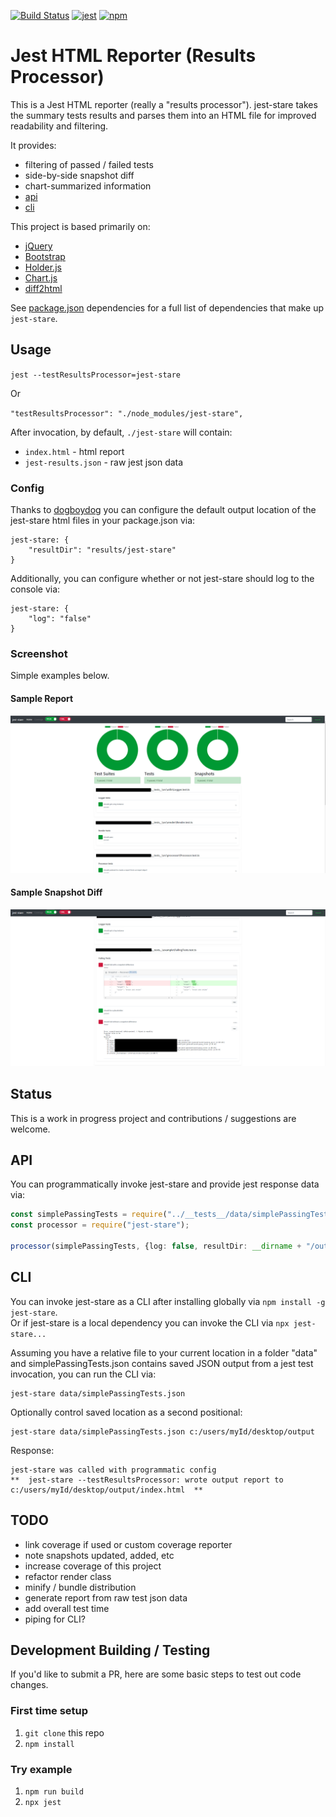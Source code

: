 [![Build Status](https://travis-ci.org/dkelosky/jest-stare.svg?branch=master)](https://travis-ci.org/dkelosky/jest-stare) [![jest](https://facebook.github.io/jest/img/jest-badge.svg)](https://github.com/facebook/jest) [![npm](https://img.shields.io/badge/npm-v5.6.0-blue.svg)](https://www.npmjs.com/package/jest-stare)

# Jest HTML Reporter (Results Processor)
This is a Jest HTML reporter (really a "results processor").  jest-stare takes the summary tests results and parses them into an 
HTML file for improved readability and filtering. 

It provides:
* filtering of passed / failed tests
* side-by-side snapshot diff
* chart-summarized information
* [api](#api)
* [cli](#cli)

This project is based primarily on:
* [jQuery](https://jquery.com/)
* [Bootstrap](https://getbootstrap.com/)
* [Holder.js](http://holderjs.com/)
* [Chart.js](http://www.chartjs.org/)
* [diff2html](https://diff2html.xyz/)

See [package.json](/package.json) dependencies for a full list of dependencies that make up `jest-stare`.

## Usage
`jest --testResultsProcessor=jest-stare`

Or

`"testResultsProcessor": "./node_modules/jest-stare",`

After invocation, by default, `./jest-stare` will contain:
* `index.html` - html report
* `jest-results.json` - raw jest json data

### Config 
Thanks to [dogboydog](https://github.com/dogboydog) you can configure the default output location of the jest-stare html files in your package.json via:
```
jest-stare: {
    "resultDir": "results/jest-stare"
}
```

Additionally, you can configure whether or not jest-stare should log to the console via:
```
jest-stare: {
    "log": "false"
}
```

### Screenshot
Simple examples below.

#### Sample Report
![alt text](images/sample.png "Sample Report")

#### Sample Snapshot Diff
![alt text](images/snapshotSideBySideDiff.png "Snapshot diff")

## Status
This is a work in progress project and contributions / suggestions are welcome.  

## API
You can programmatically invoke jest-stare and provide jest response data via:
```typescript
const simplePassingTests = require("../__tests__/data/simplePassingTests.json"); // example JSON data
const processor = require("jest-stare");

processor(simplePassingTests, {log: false, resultDir: __dirname + "/output"}); // first parm is jest json results, second is jest-stare config
```

## CLI
You can invoke jest-stare as a CLI after installing globally via `npm install -g jest-stare`.  
Or if jest-stare is a local dependency you can invoke the CLI via `npx jest-stare...`

Assuming you have a relative file to your current location in a folder "data" and 
simplePassingTests.json contains saved JSON output from a jest test invocation, you can
run the CLI via:
```
jest-stare data/simplePassingTests.json
```

Optionally control saved location as a second positional:
```
jest-stare data/simplePassingTests.json c:/users/myId/desktop/output
```
Response:
```
jest-stare was called with programmatic config
**  jest-stare --testResultsProcessor: wrote output report to c:/users/myId/desktop/output/index.html  **
```

## TODO
* link coverage if used or custom coverage reporter
* note snapshots updated, added, etc
* increase coverage of this project
* refactor render class
* minify / bundle distribution
* generate report from raw test json data
* add overall test time
* piping for CLI?

## Development Building / Testing
If you'd like to submit a PR, here are some basic steps to test out code changes.

### First time setup
1. `git clone` this repo
2. `npm install`

### Try example
1. `npm run build`
2. `npx jest`
